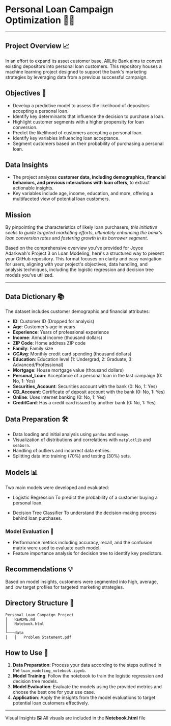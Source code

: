 # Personal Loan Campaign Optimization 🏦🚀 

---
## Project Overview 📈
In an effort to expand its asset customer base, AllLife Bank aims to convert existing depositors into personal loan customers. This repository houses a machine learning project designed to support the bank's marketing strategies by leveraging data from a previous successful campaign.


## **Objectives 🎯**
- Develop a predictive model to assess the likelihood of depositors accepting a personal loan.
- Identify key determinants that influence the decision to purchase a loan.
- Highlight customer segments with a higher propensity for loan conversion.
- Predict the likelihood of customers accepting a personal loan.
- Identify key variables influencing loan acceptance.
- Segment customers based on their probability of purchasing a personal loan.

## Data Insights
- The project analyzes **customer data, including demographics, financial behaviors, and previous interactions with loan offers**, to extract actionable insights.
- Key variables include age, income, education, and more, offering a multifaceted view of potential loan customers.


## **Mission**
By pinpointing the characteristics of likely loan purchasers, _this initiative seeks to guide targeted marketing efforts_, _ultimately enhancing the bank's loan conversion rates_ and _fostering growth in its borrower segment_.

Based on the comprehensive overview you've provided for Joyce Adarkwah's Project 3 on Loan Modeling, here's a structured way to present your GitHub repository. This format focuses on clarity and easy navigation for users, aligning with your project's objectives, data handling, and analysis techniques, including the logistic regression and decision tree models you've utilized.

---
 

## Data Dictionary 📚

The dataset includes customer demographic and financial attributes:
- **ID**: Customer ID (Dropped for analysis)
- **Age**: Customer's age in years
- **Experience**: Years of professional experience
- **Income**: Annual income (thousand dollars)
- **ZIP Code**: Home address ZIP code
- **Family**: Family size
- **CCAvg**: Monthly credit card spending (thousand dollars)
- **Education**: Education level (1: Undergrad, 2: Graduate, 3: Advanced/Professional)
- **Mortgage**: House mortgage value (thousand dollars)
- **Personal_Loan**: Acceptance of a personal loan in the last campaign (0: No, 1: Yes)
- **Securities_Account**: Securities account with the bank (0: No, 1: Yes)
- **CD_Account**: Certificate of deposit account with the bank (0: No, 1: Yes)
- **Online**: Uses internet banking (0: No, 1: Yes)
- **CreditCard**: Has a credit card issued by another bank (0: No, 1: Yes)

## Data Preparation  🛠️

- Data loading and initial analysis using `pandas` and `numpy`.
- Visualization of distributions and correlations with `matplotlib` and `seaborn`.
- Handling of outliers and incorrect data entries.
- Splitting data into training (70%) and testing (30%) sets.

## Models  📊

Two main models were developed and evaluated:
- Logistic Regression
To predict the probability of a customer buying a personal loan.

- Decision Tree Classifier
To understand the decision-making process behind loan purchases.



### Model Evaluation  📝

- Performance metrics including accuracy, recall, and the confusion matrix were used to evaluate each model.
- Feature importance analysis for decision tree to identify key predictors.

## Recommendations 💡
Based on model insights, customers were segmented into high, average, and low target profiles for targeted marketing strategies.

## Directory Structure 📁
```
Personal Loam Campaign Project
│   README.md
│   Notebook.html   
│
└───data
│   │   Problem Statement.pdf

```

## How to Use 🚀
1. **Data Preparation**: Process your data according to the steps outlined in the `loan_modeling_notebook.ipynb`.
2. **Model Training**: Follow the notebook to train the logistic regression and decision tree models.
3. **Model Evaluation**: Evaluate the models using the provided metrics and choose the best one for your use case.
4. **Application**: Apply the insights from the model evaluations to target potential loan customers effectively.

---
Visual Insights 🖼️
All visuals are included in the **Notebook.html** file
